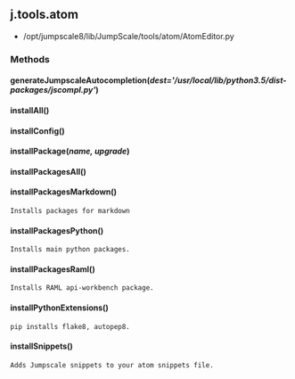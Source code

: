 <!-- toc -->
## j.tools.atom

- /opt/jumpscale8/lib/JumpScale/tools/atom/AtomEditor.py

### Methods

#### generateJumpscaleAutocompletion(*dest='/usr/local/lib/python3.5/dist-packages/jscompl.py'*) 

#### installAll() 

#### installConfig() 

#### installPackage(*name, upgrade*) 

#### installPackagesAll() 

#### installPackagesMarkdown() 

```
Installs packages for markdown

```

#### installPackagesPython() 

```
Installs main python packages.

```

#### installPackagesRaml() 

```
Installs RAML api-workbench package.

```

#### installPythonExtensions() 

```
pip installs flake8, autopep8.

```

#### installSnippets() 

```
Adds Jumpscale snippets to your atom snippets file.

```


